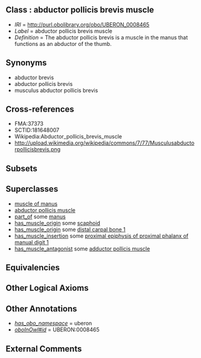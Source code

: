 
## Class : abductor pollicis brevis muscle

 * *IRI* = http://purl.obolibrary.org/obo/UBERON_0008465
 * *Label* = abductor pollicis brevis muscle
 * *Definition* = The abductor pollicis brevis is a muscle in the manus that functions as an abductor of the thumb.

## Synonyms

 * abductor brevis
 * abductor pollicis brevis
 * musculus abductor pollicis brevis

## Cross-references

 * FMA:37373
 * SCTID:181648007
 * Wikipedia:Abductor_pollicis_brevis_muscle
 * http://upload.wikimedia.org/wikipedia/commons/7/77/Musculusabductorpollicisbrevis.png

## Subsets


## Superclasses

 * [muscle of manus](../../UBERON/00/UBERON_0001500.md)
 * [abductor pollicis muscle](../../UBERON/34/UBERON_0011534.md)
 * [part_of](../../BFO/50/BFO_0000050.md) some [manus](../../UBERON/98/UBERON_0002398.md)
 * [has_muscle_origin](../../RO/72/RO_0002372.md) some [scaphoid](../../UBERON/27/UBERON_0001427.md)
 * [has_muscle_origin](../../RO/72/RO_0002372.md) some [distal carpal bone 1](../../UBERON/30/UBERON_0001430.md)
 * [has_muscle_insertion](../../RO/73/RO_0002373.md) some [proximal epiphysis of proximal phalanx of manual digit 1](../../UBERON/45/UBERON_0004445.md)
 * [has_muscle_antagonist](../../core#has/st/core#has_muscle_antagonist.md) some [adductor pollicis muscle](../../UBERON/62/UBERON_0002962.md)

## Equivalencies


## Other Logical Axioms


## Other Annotations

 * *[has_obo_namespace](../../ce/oboInOwl#hasOBONamespace.md)* = uberon
 * *[oboInOwl#id](../../id/oboInOwl#id.md)* = UBERON:0008465

## External Comments

